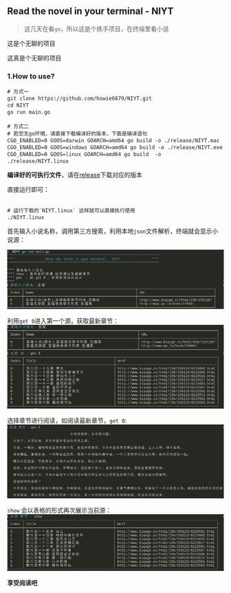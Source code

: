 ## Read the novel in your terminal - NIYT

> 这几天在看`go`，所以这是个练手项目，在终端里看小说

这是个无聊的项目

这真是个无聊的项目

### 1.How to use?

``` shell
# 方式一
git clone https://github.com/howie6879/NIYT.git
cd NIYT
go run main.go

# 方式二
# 若您无go环境，请直接下载编译好的版本，下面是编译语句
CGO_ENABLED=0 GOOS=darwin GOARCH=amd64 go build -o ./release/NIYT.mac
CGO_ENABLED=0 GOOS=windows GOARCH=amd64 go build -o ./release/NIYT.exe
CGO_ENABLED=0 GOOS=linux GOARCH=amd64 go build  -o ./release/NIYT.linux

```

**编译好的可执行文件**，请在[release](https://github.com/howie6879/NIYT/releases)下载对应的版本

直接运行即可：

``` shell

# 运行下载的`NIYT.linux` 这样就可以直接执行使用
./NIYT.linux

```

首先输入小说名称，调用第三方搜索，利用本地`json`文件解析，终端就会显示小说源：

![demo01](./images/demo01.jpg)

利用`get 0`进入第一个源，获取最新章节：
![demo02](./images/demo02.jpg)

选择章节进行阅读，如阅读最新章节，`get 0`:
![demo03](./images/demo03.jpg)

`show` 会以表格的形式再次展示当前源：
![demo04](./images/demo04.jpg)

**享受阅读吧**